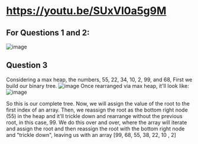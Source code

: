 # https://youtu.be/SUxVl0a5g9M
## For Questions 1 and 2:
![image](https://github.com/user-attachments/assets/26f0b51a-b10d-4f90-97ad-a908dd845f35)

## Question 3
Considering a max heap, the numbers, 55, 22, 34, 10, 2, 99, and 68, First we build our binary tree. 
![image](https://github.com/user-attachments/assets/39e27374-43e4-4bcf-b926-e33201f0ac6c)
Once rearranged via max heap, it'll look like:
![image](https://github.com/user-attachments/assets/f28d7b0f-0afe-4432-b1e6-d4f2d7854f7e)

So this is our complete tree. Now, we will assign the value of the root to the first index of an array. Then, we reassign the root as the bottom right node (55) in the heap and it'll trickle down and rearrange without the previous root, in this case, 99.
We do this over and over, where the array will iterate and assign the root and then reassign the root with the bottom right node and "trickle down",
leaving us with an array [99, 68, 55, 38, 22, 10 , 2]

